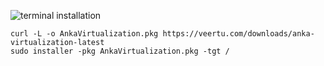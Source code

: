 ![terminal installation](/images/anka-virtualization/terminal-installation.png)
```shell
curl -L -o AnkaVirtualization.pkg https://veertu.com/downloads/anka-virtualization-latest
sudo installer -pkg AnkaVirtualization.pkg -tgt /
```